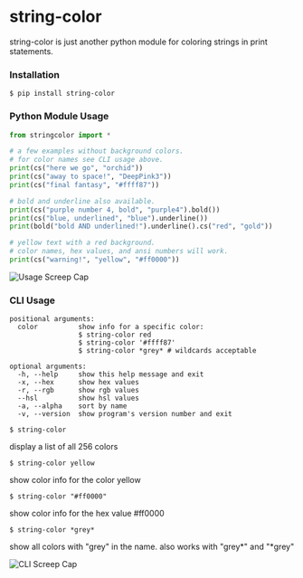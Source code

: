 # string-color   
   
string-color is just another python module for coloring strings in print statements.   
   
### Installation   
   
`$ pip install string-color`   
   
### Python Module Usage   
   
```python   
from stringcolor import *

# a few examples without background colors.
# for color names see CLI usage above.
print(cs("here we go", "orchid"))
print(cs("away to space!", "DeepPink3"))
print(cs("final fantasy", "#ffff87"))

# bold and underline also available.
print(cs("purple number 4, bold", "purple4").bold())
print(cs("blue, underlined", "blue").underline())
print(bold("bold AND underlined!").underline().cs("red", "gold"))

# yellow text with a red background.
# color names, hex values, and ansi numbers will work.
print(cs("warning!", "yellow", "#ff0000"))
```   
  
![Usage Screep Cap][screencap]

[screencap]: https://believe-it-or-not-im-walking-on-air.s3.amazonaws.com/sc-screen-cap.jpg "Usage Screen Cap"
  
### CLI Usage     
   
```
positional arguments:
  color          show info for a specific color:
                 $ string-color red 
                 $ string-color '#ffff87'
                 $ string-color *grey* # wildcards acceptable

optional arguments:
  -h, --help     show this help message and exit
  -x, --hex      show hex values
  -r, --rgb      show rgb values
  --hsl          show hsl values
  -a, --alpha    sort by name
  -v, --version  show program's version number and exit
```  
  
`$ string-color`   
   
display a list of all 256 colors   
   
`$ string-color yellow`   
   
show color info for the color yellow   
   
`$ string-color "#ff0000"`   
   
show color info for the hex value #ff0000   
   
`$ string-color *grey*`  
  
show all colors with "grey" in the name. also works with "grey\*" and "\*grey"  
  
![CLI Screep Cap][cliscreencap]  
  
[cliscreencap]: https://believe-it-or-not-im-walking-on-air.s3.amazonaws.com/sc-screen-cap2.jpg  "CLI Screen Cap"  
  

